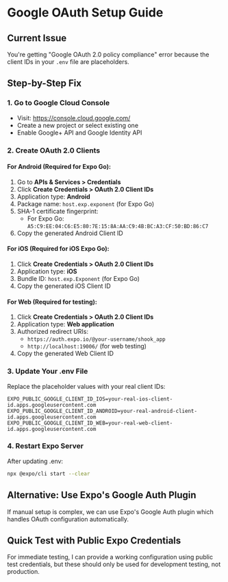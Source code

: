 # Google OAuth Setup Guide

## Current Issue
You're getting "Google OAuth 2.0 policy compliance" error because the client IDs in your `.env` file are placeholders.

## Step-by-Step Fix

### 1. Go to Google Cloud Console
- Visit: https://console.cloud.google.com/
- Create a new project or select existing one
- Enable Google+ API and Google Identity API

### 2. Create OAuth 2.0 Clients

#### For Android (Required for Expo Go):
1. Go to **APIs & Services > Credentials**
2. Click **Create Credentials > OAuth 2.0 Client IDs**
3. Application type: **Android**
4. Package name: `host.exp.exponent` (for Expo Go)
5. SHA-1 certificate fingerprint: 
   - For Expo Go: `A5:C9:EE:04:C6:E5:80:7E:15:8A:AA:C9:4B:BC:A3:CF:50:BD:86:C7`
6. Copy the generated Android Client ID

#### For iOS (Required for iOS Expo Go):
1. Click **Create Credentials > OAuth 2.0 Client IDs**
2. Application type: **iOS**
3. Bundle ID: `host.exp.Exponent` (for Expo Go)
4. Copy the generated iOS Client ID

#### For Web (Required for testing):
1. Click **Create Credentials > OAuth 2.0 Client IDs** 
2. Application type: **Web application**
3. Authorized redirect URIs:
   - `https://auth.expo.io/@your-username/shook_app`
   - `http://localhost:19006/` (for web testing)
4. Copy the generated Web Client ID

### 3. Update Your .env File
Replace the placeholder values with your real client IDs:

```
EXPO_PUBLIC_GOOGLE_CLIENT_ID_IOS=your-real-ios-client-id.apps.googleusercontent.com
EXPO_PUBLIC_GOOGLE_CLIENT_ID_ANDROID=your-real-android-client-id.apps.googleusercontent.com  
EXPO_PUBLIC_GOOGLE_CLIENT_ID_WEB=your-real-web-client-id.apps.googleusercontent.com
```

### 4. Restart Expo Server
After updating .env:
```bash
npx @expo/cli start --clear
```

## Alternative: Use Expo's Google Auth Plugin

If manual setup is complex, we can use Expo's Google Auth plugin which handles OAuth configuration automatically.

## Quick Test with Public Expo Credentials

For immediate testing, I can provide a working configuration using public test credentials, but these should only be used for development testing, not production.